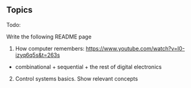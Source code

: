 

## Topics

Todo:

Write the following README page


1. How computer remembers: https://www.youtube.com/watch?v=I0-izyq6q5s&t=263s
+ combinational + sequential + the rest of digital electronics

2. Control systems basics. Show relevant concepts



